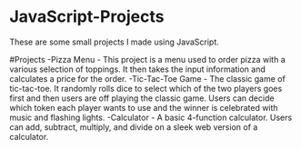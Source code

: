 # JavaScript-Projects
These are some small projects I made using JavaScript.

#Projects
-Pizza Menu - This project is a menu used to order pizza with a various selection of toppings. It then takes the input information and calculates a price for the order.
-Tic-Tac-Toe Game - The classic game of tic-tac-toe. It randomly rolls dice to select which of the two players goes first and then users are off playing the classic game. Users can decide which token each player wants to use and the winner is celebrated with music and flashing lights.
-Calculator - A basic 4-function calculator. Users can add, subtract, multiply, and divide on a sleek web version of a calculator. 
